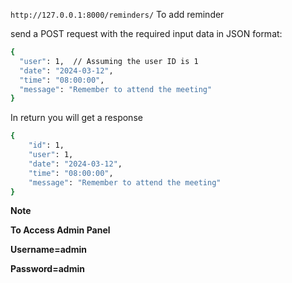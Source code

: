 `http://127.0.0.1:8000/reminders/`
To add reminder 

send a POST request with the required input data in JSON format:
```sh
{
  "user": 1,  // Assuming the user ID is 1
  "date": "2024-03-12",
  "time": "08:00:00",
  "message": "Remember to attend the meeting"
}
```
In return you will get a response

```sh
{
    "id": 1,
    "user": 1,
    "date": "2024-03-12",
    "time": "08:00:00",
    "message": "Remember to attend the meeting"
}
```
**Note**


**To Access Admin Panel**


**Username=admin**

**Password=admin**

